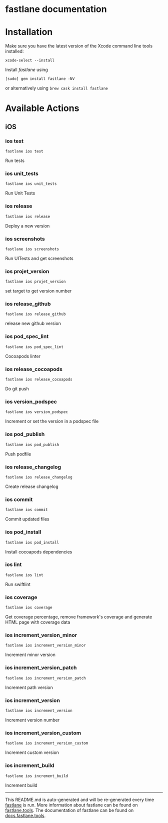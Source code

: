 fastlane documentation
================
# Installation

Make sure you have the latest version of the Xcode command line tools installed:

```
xcode-select --install
```

Install _fastlane_ using
```
[sudo] gem install fastlane -NV
```
or alternatively using `brew cask install fastlane`

# Available Actions
## iOS
### ios test
```
fastlane ios test
```
Run tests
### ios unit_tests
```
fastlane ios unit_tests
```
Run Unit Tests
### ios release
```
fastlane ios release
```
Deploy a new version
### ios screenshots
```
fastlane ios screenshots
```
Run UITests and get screenshots
### ios projet_version
```
fastlane ios projet_version
```
set target to get version number
### ios release_github
```
fastlane ios release_github
```
release new github version
### ios pod_spec_lint
```
fastlane ios pod_spec_lint
```
Cocoapods linter
### ios release_cocoapods
```
fastlane ios release_cocoapods
```
Do git push
### ios version_podspec
```
fastlane ios version_podspec
```
Increment or set the version in a podspec file
### ios pod_publish
```
fastlane ios pod_publish
```
Push podfile
### ios release_changelog
```
fastlane ios release_changelog
```
Create release changelog
### ios commit
```
fastlane ios commit
```
Commit updated files
### ios pod_install
```
fastlane ios pod_install
```
Install cocoapods dependencies
### ios lint
```
fastlane ios lint
```
Run swiftlint
### ios coverage
```
fastlane ios coverage
```
Get coverage percentage, remove framework's coverage and generate HTML page with coverage data
### ios increment_version_minor
```
fastlane ios increment_version_minor
```
Increment minor version
### ios increment_version_patch
```
fastlane ios increment_version_patch
```
Increment path version
### ios increment_version
```
fastlane ios increment_version
```
Increment version number
### ios increment_version_custom
```
fastlane ios increment_version_custom
```
Increment custom version
### ios increment_build
```
fastlane ios increment_build
```
Increment build

----

This README.md is auto-generated and will be re-generated every time [fastlane](https://fastlane.tools) is run.
More information about fastlane can be found on [fastlane.tools](https://fastlane.tools).
The documentation of fastlane can be found on [docs.fastlane.tools](https://docs.fastlane.tools).
